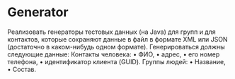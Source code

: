 # Generator
Реализовать генераторы тестовых данных (на Java) для групп и для контактов, которые сохраняют данные в файл в формате XML или JSON (достаточно в каком-нибудь одном формате).
Генерироваться должны следующие данные:
Контакты человека:
•	ФИО, 
•	адрес, 
•	его номер телефона,
•	идентификатор клиента (GUID).
Группы людей:
•	Название,
•	Состав.
